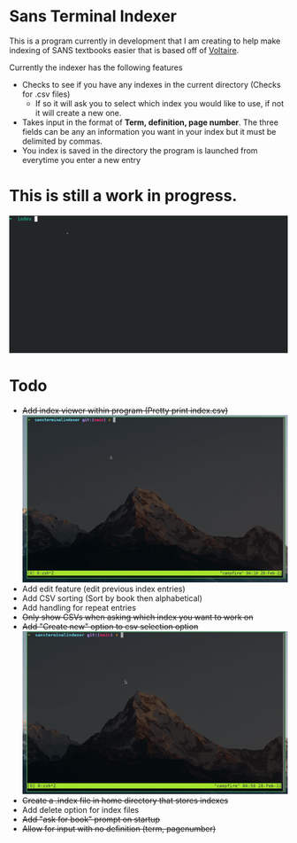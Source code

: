 # Sans Terminal Indexer
This is a program currently in development that I am creating to help make indexing of SANS textbooks easier that is based off of [Voltaire](https://voltaire.publickey.io/). 

Currently the indexer has the following features
- Checks to see if you have any indexes in the current directory (Checks for .csv files)
    - If so it will ask you to select which index you would like to use, if not it will create a new one.
- Takes input in the format of **Term, definition, page number**. The three fields can be any an information you want in your index but it must be delimited by commas.
- You index is saved in the directory the program is launched from everytime you enter a new entry

# This is still a work in progress.


![](indexShow.gif)


# Todo
- ~~Add index viewer within program (Pretty print index.csv)~~
![](indexDisplay.gif)
- Add edit feature (edit previous index entries)
- Add CSV sorting (Sort by book then alphabetical)
- Add handling for repeat entries
- ~~Only show CSVs when asking which index you want to work on~~
- ~~Add "Create new" option to csv selection option~~
![](createCsv.gif)
- ~~Create a .index file in home directory that stores indexes~~
- Add delete option for index files
- ~~Add "ask for book" prompt on startup~~
- ~~Allow for input with no definition (term, pagenumber)~~
